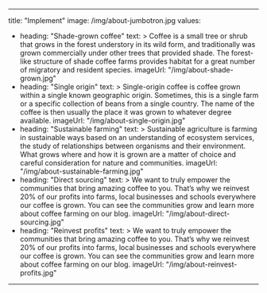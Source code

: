 
---
title: "Implement"
image: /img/about-jumbotron.jpg
values:
  - heading: "Shade-grown coffee"
    text: >
      Coffee is a small tree or shrub that grows in the forest
      understory in its wild form, and traditionally was grown
      commercially under other trees that provided shade. The
      forest-like structure of shade coffee farms provides habitat for
      a great number of migratory and resident species.
    imageUrl: "/img/about-shade-grown.jpg"
  - heading: "Single origin"
    text: >
      Single-origin coffee is coffee grown within a single known
      geographic origin. Sometimes, this is a single farm or a
      specific collection of beans from a single country. The name of
      the coffee is then usually the place it was grown to whatever
      degree available.
    imageUrl: "/img/about-single-origin.jpg"
  - heading: "Sustainable farming"
    text: >
      Sustainable agriculture is farming in sustainable ways based on
      an understanding of ecosystem services, the study of
      relationships between organisms and their environment. What
      grows where and how it is grown are a matter of choice and
      careful consideration for nature and communities.
    imageUrl: "/img/about-sustainable-farming.jpg"
  - heading: "Direct sourcing"
    text: >
      We want to truly empower the communities that bring amazing
      coffee to you. That’s why we reinvest 20% of our profits into
      farms, local businesses and schools everywhere our coffee is
      grown. You can see the communities grow and learn more about
      coffee farming on our blog.
    imageUrl: "/img/about-direct-sourcing.jpg"
  - heading: "Reinvest profits"
    text: >
      We want to truly empower the communities that bring amazing
      coffee to you. That’s why we reinvest 20% of our profits into
      farms, local businesses and schools everywhere our coffee is
      grown. You can see the communities grow and learn more about
      coffee farming on our blog.
    imageUrl: "/img/about-reinvest-profits.jpg"
---
